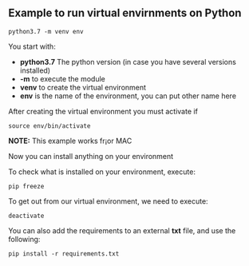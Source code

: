 ## Example to run virtual envirnments on Python

```
python3.7 -m venv env
```

You start with:
- **python3.7** The python version (in case you have several versions installed)
- **-m** to execute the module
- **venv** to create the virtual environment
- **env** is the name of the environment, you can put other name here

After creating the virtual environment you must activate if

```
source env/bin/activate
```

**NOTE:** This example works fr¡or MAC


Now you can install anything on your environment

To check what is installed on your environment, execute:
```
pip freeze
````

To get out from our virtual environment, we need to execute:
```
deactivate
```

You can also add the requirements to an external **txt** file, and use the following:
```
pip install -r requirements.txt
``` 
